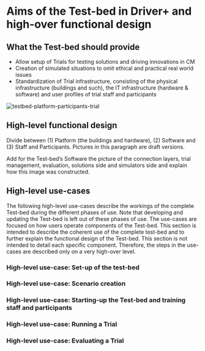 # Aims of the Test-bed in Driver+ and high-over functional design

## What the Test-bed should provide
- Allow setup of Trials for testing solutions and driving innovations in CM
- Creation of simulated situations to omit ethical and practical real world issues
- Standardization of Trial infrastructure, consisting of the physical infrastructure (buildings and such), the IT infrastructure (hardware & software) and user profiles of trial staff and participants

![testbed-platform-participants-trial](https://github.com/DRIVER-EU/test-bed/blob/master/img/testbed-platform-participants-trial.png)

## High-level functional design
Divide between (1) Platform (the buildings and hardware), (2) Software and (3) Staff and Participants. Pictures in this paragraph are draft versions. 

Add for the Test-bed’s Software the picture of the connection layers, trial management, evaluation, solutions side and simulators side and explain how this image was constructed. 

## High-level use-cases
The following high-level use-cases describe the workings of the complete Test-bed during the different phases of use. Note that developing and updating the Test-bed is left out of these phases of use. The use-cases are focused on how users operate components of the Test-bed. This section is intended to describe the coherent use of the complete test-bed and to further explain the functional design of the Test-bed. This section is not intended to detail each specific component. Therefore, the steps in the use-cases are described only on a very high-over level. 

### High-level use-case: Set-up of the test-bed

### High-level use-case: Scenario creation

### High-level use-case: Starting-up the Test-bed and training staff and participants

### High-level use-case: Running a Trial

### High-level use-case: Evaluating a Trial
